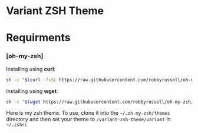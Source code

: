 # Variant ZSH Theme

# Requirments
### [oh-my-zsh]

Installing using **curl**:

```zsh
sh -c "$(curl -fsSL https://raw.githubusercontent.com/robbyrussell/oh-my-zsh/master/tools/install.sh)"
```

Installing using **wget**:

```zsh
sh -c "$(wget https://raw.githubusercontent.com/robbyrussell/oh-my-zsh/master/tools/install.sh -O -)"
```

Here is my zsh theme. To use, clone it into the `~/.oh-my-zsh/themes` directory 
and then set your theme to `/variant-zsh-theme/variant` in `~/.zshrc`
